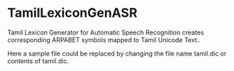 # TamilLexiconGenASR
Tamil Lexicon Generator for Automatic Speech Recognition creates corresponding ARPABET symbols mapped to Tamil Unicode Text..

Here a sample file could be replaced by changing the file name tamil.dic or contents of tamil.dic.
